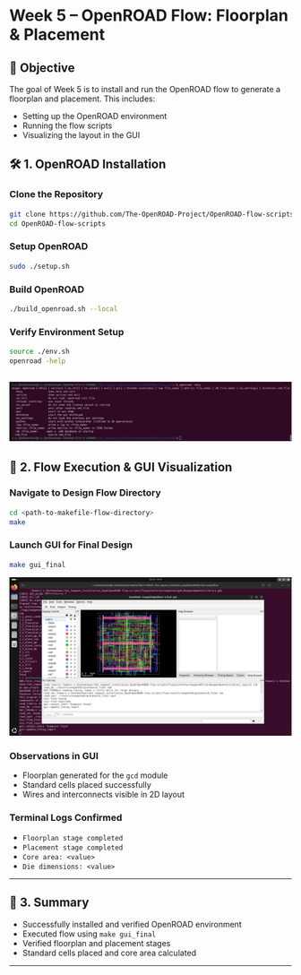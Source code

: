 

# Week 5 – OpenROAD Flow: Floorplan & Placement
## 🎯 Objective

The goal of Week 5 is to install and run the OpenROAD flow to generate a floorplan and placement. This includes:
- Setting up the OpenROAD environment
- Running the flow scripts
- Visualizing the layout in the GUI

## 🛠️ 1. OpenROAD Installation

### Clone the Repository
```bash
git clone https://github.com/The-OpenROAD-Project/OpenROAD-flow-scripts.git
cd OpenROAD-flow-scripts
```
### Setup OpenROAD
```bash
sudo ./setup.sh
```

### Build OpenROAD
```bash
./build_openroad.sh --local
```

### Verify Environment Setup
```bash
source ./env.sh
openroad -help

```
![im1](im1.png)
---

## 📂 2. Flow Execution & GUI Visualization

### Navigate to Design Flow Directory
```bash
cd <path-to-makefile-flow-directory>
make
```

### Launch GUI for Final Design
```bash
make gui_final
```

![im2](im2.png)
### Observations in GUI
- Floorplan generated for the `gcd` module
- Standard cells placed successfully
- Wires and interconnects visible in 2D layout

### Terminal Logs Confirmed
- `Floorplan stage completed`
- `Placement stage completed`
- `Core area: <value>`
- `Die dimensions: <value>`

---

## 📝 3. Summary

- Successfully installed and verified OpenROAD environment
- Executed flow using `make gui_final`
- Verified floorplan and placement stages
- Standard cells placed and core area calculated

---



